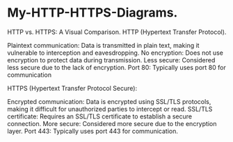 # My-HTTP-HTTPS-Diagrams.

HTTP vs. HTTPS: A Visual Comparison.
HTTP (Hypertext Transfer Protocol).

Plaintext communication: Data is transmitted in plain text, making it vulnerable to interception and eavesdropping.
No encryption: Does not use encryption to protect data during transmission.
Less secure: Considered less secure due to the lack of encryption.
Port 80: Typically uses port 80 for communication

HTTPS (Hypertext Transfer Protocol Secure):

Encrypted communication: Data is encrypted using SSL/TLS protocols, making it difficult for unauthorized parties to intercept or read.
SSL/TLS certificate: Requires an SSL/TLS certificate to establish a secure connection.
More secure: Considered more secure due to the encryption layer.
Port 443: Typically uses port 443 for communication.
